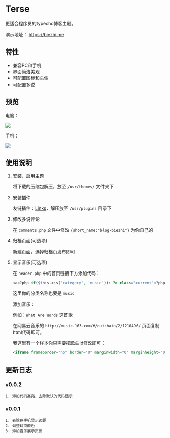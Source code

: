 # Terse

更适合程序员的typecho博客主题。

演示地址： https://biezhi.me

## 特性

* 兼容PC和手机
* 界面简洁美观
* 可配置图标和头像
* 可配置多说

## 预览

电脑：

![](http://i.imgur.com/XPPVlbF.png)

手机：

![](http://i.imgur.com/31vhhJD.png)

## 使用说明

1. 安装、启用主题

	将下载的压缩包解压，放至 `/usr/themes/` 文件夹下

2. 安装插件

	友链插件：[Links](https://github.com/biezhi/terse/releases/download/0.0.1/Links.zip)，解压放至 `/usr/plugins` 目录下

3. 修改多说评论

	在 `comments.php` 文件中修改 `{short_name:"blog-biezhi"}` 为你自己的

4. 归档页面(可选项)
	
	新建页面，选择归档页发布即可

5. 显示音乐(可选项)

	在 `header.php` 中的首页链接下方添加代码：

	```php
	<a<?php if($this->is('category', 'music')): ?> class="current"<?php endif; ?> href="<?php $this->options->siteUrl('/index.php/music'); ?>"><?php _e('音乐'); ?></a>
	```

	这里你的分类名称也要是 `music`

	添加音乐：
	
	例如：`What Are Words` 这首歌
	
	在网易云音乐的 `http://music.163.com/#/outchain/2/1210496/` 页面复制html代码即可。
	
	我这里有一个样本你只需要把歌曲id修改即可：
	
	```html
	<iframe frameborder="no" border="0" marginwidth="0" marginheight="0" width=510 height=190 src="https://music.163.com/outchain/player?type=2&id=2529311&auto=0&height=90"></iframe>
	```


## 更新日志

### v0.0.2

	1. 添加代码高亮，去除默认的代码显示
	
### v0.0.1

	1. 去除在手机显示边距
	2. 调整翻页颜色
	3. 添加音乐展示页面
